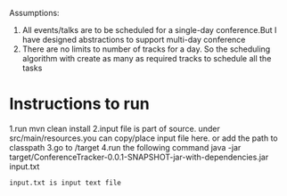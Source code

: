 Assumptions:
 1. All events/talks are to be scheduled for a single-day conference.But I have designed abstractions
    to support multi-day conference
 2. There are no limits to number of tracks for a day. So the scheduling algorithm with create as many as
    required tracks to schedule all the tasks
 
 
 Instructions to run
 ===================
 1.run mvn clean install
 2.input file is part of source. under src/main/resources.you can copy/place input file here. or
    add the path to classpath
 3.go to /target
 4.run the following command
    java -jar  target/ConferenceTracker-0.0.1-SNAPSHOT-jar-with-dependencies.jar input.txt
    
    input.txt is input text file    